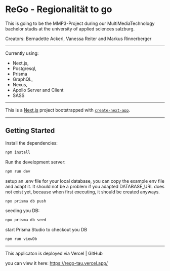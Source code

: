 # ReGo - Regionalität to go

This is going to be the MMP3-Project during our MultiMediaTechnology bachelor studis at the university of applied sciences salzburg.

Creators: Bernadette Ackerl, Vanessa Reiter and Markus Rinnerberger

---

Currently using:

- Next.js,
- Postgresql,
- Prisma
- GraphQL,
- Nexus,
- Apollo Server and Client
- SASS

---

This is a [Next.js](https://nextjs.org/) project bootstrapped with [`create-next-app`](https://github.com/vercel/next.js/tree/canary/packages/create-next-app).

---

## Getting Started

Install the dependencies:

```bash
npm install
```

Run the development server:

```bash
npm run dev
```

setup an .env file for your local database, you can copy the example env file and adapt it. It should not be a problem if you adapted DATABASE_URL does not exist yet, because when first executing, it should be created anyways.

```bash
npx prisma db push
```

seeding you DB:

```bash
npx prisma db seed
```

start Prisma Studio to checkout you DB

```bash
npm run viewDb
```

---

This applicaton is deployed via Vercel | GitHub

you can view it here: https://rego-tau.vercel.app/
